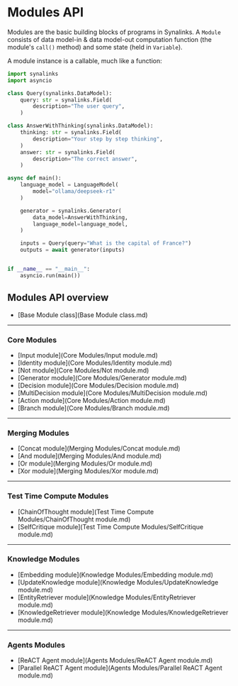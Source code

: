 # Modules API

Modules are the basic building blocks of programs in Synalinks. A `Module` consists of data model-in & data model-out computation function (the module's `call()` method) and some state (held in `Variable`).

A module instance is a callable, much like a function:

```python
import synalinks
import asyncio

class Query(synalinks.DataModel):
    query: str = synalinks.Field(
        description="The user query",
    )

class AnswerWithThinking(synalinks.DataModel):
    thinking: str = synalinks.Field(
        description="Your step by step thinking",
    )
    answer: str = synalinks.Field(
        description="The correct answer",
    )

async def main():
    language_model = LanguageModel(
        model="ollama/deepseek-r1"
    )

    generator = synalinks.Generator(
        data_model=AnswerWithThinking,
        language_model=language_model,
    )

    inputs = Query(query="What is the capital of France?")
    outputs = await generator(inputs)


if __name__ == "__main__":
    asyncio.run(main())
```

## Modules API overview

- [Base Module class](Base Module class.md)

---

### Core Modules

- [Input module](Core Modules/Input module.md)
- [Identity module](Core Modules/Identity module.md)
- [Not module](Core Modules/Not module.md)
- [Generator module](Core Modules/Generator module.md)
- [Decision module](Core Modules/Decision module.md)
- [MultiDecision module](Core Modules/MultiDecision module.md)
- [Action module](Core Modules/Action module.md)
- [Branch module](Core Modules/Branch module.md)

---

### Merging Modules

- [Concat module](Merging Modules/Concat module.md)
- [And module](Merging Modules/And module.md)
- [Or module](Merging Modules/Or module.md)
- [Xor module](Merging Modules/Xor module.md)

---

### Test Time Compute Modules

- [ChainOfThought module](Test Time Compute Modules/ChainOfThought module.md)
- [SelfCritique module](Test Time Compute Modules/SelfCritique module.md)

---

### Knowledge Modules

- [Embedding module](Knowledge Modules/Embedding module.md)
- [UpdateKnowledge module](Knowledge Modules/UpdateKnowledge module.md)
- [EntityRetriever module](Knowledge Modules/EntityRetriever module.md)
- [KnowledgeRetriever module](Knowledge Modules/KnowledgeRetriever module.md)

---

### Agents Modules

- [ReACT Agent module](Agents Modules/ReACT Agent module.md)
- [Parallel ReACT Agent module](Agents Modules/Parallel ReACT Agent module.md)